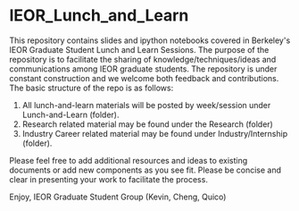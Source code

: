 # IEOR_Lunch_and_Learn
This repository contains slides and ipython notebooks covered in Berkeley's IEOR Graduate Student Lunch and Learn Sessions.
The purpose of the repository is to facilitate the sharing of knowledge/techniques/ideas and communications among IEOR graduate students. The repository is under constant construction and we welcome both feedback and contributions. 
The basic structure of the repo is as follows:
  1. All lunch-and-learn materials will be posted by week/session under Lunch-and-Learn (folder). 
  2. Research related material may be found under the Research (folder)
  3. Industry Career related material may be found under Industry/Internship (folder). 

Please feel free to add additional resources and ideas to existing documents or add new components as you see fit. Please be concise and clear in presenting your work to facilitate the process. 

Enjoy,
IEOR Graduate Student Group (Kevin, Cheng, Quico)


